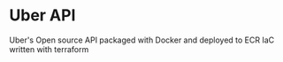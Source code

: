 # Uber API

Uber's Open source API packaged with Docker and deployed to ECR
IaC written with terraform

